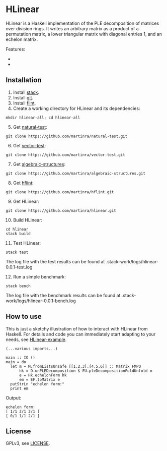# HLinear

HLinear is a Haskell implementation of the PLE decomposition of matrices over division rings.
It writes an arbitrary matrix as a product of a permutation matrix, a lower triangular matrix with diagonal entries 1, and an echelon matrix.

Features:

*
*


## Installation

1. Install [stack](https://haskellstack.org).
2. Install [git](https://git-scm.com).
3. Install [flint](https://flintlib.org).
4. Create a working directory for HLinear and its dependencies:
```
mkdir hlinear-all; cd hlinear-all
```
5. Get [natural-test](https://github.com/martinra/natural-test):
```
git clone https://github.com/martinra/natural-test.git
```
6. Get [vector-test](https://github.com/martinra/vector-test):
```
git clone https://github.com/martinra/vector-test.git
```
7. Get [algebraic-structures](https://github.com/martinra/algebraic-structures):
```
git clone https://github.com/martinra/algebraic-structures.git
```
8. Get [hflint](https://github.com/martinra/hflint):
```
git clone https://github.com/martinra/hflint.git
```
9. Get HLinear:
```
git clone https://github.com/martinra/hlinear.git
```
10. Build HLinear:
```
cd hlinear
stack build
```
11. Test HLinear:
```
stack test
```
The log file with the test results can be found at .stack-work/logs/hlinear-0.0.1-test.log

12. Run a simple benchmark:
```
stack bench
```
The log file with the benchmark results can be found at .stack-work/logs/hlinear-0.0.1-bench.log

## How to use

This is just a sketchy illustration of how to interact with HLinear from Haskell.
For details and code you can immediately start adapting to your needs, see [HLinear-example](https://github.com/aghitza/hlinear-example).

```
(...various imports...)

main :: IO ()
main = do
  let m = M.fromListsUnsafe [[1,2,3],[4,5,6]] :: Matrix FMPQ
      hk = D.unPLEDecomposition $ FU.pleDecompositionFoldUnfold m
      e = Hk.echelonForm hk
      em = EF.toMatrix e
  putStrLn "echelon form:"
  print em
```

Output:
```
echelon form:
[ 1/1 2/1 3/1 ]
[ 0/1 1/1 2/1 ]
```


## License

GPLv3, see [LICENSE](LICENSE).
